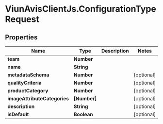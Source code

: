 # ViunAvisClientJs.ConfigurationTypeRequest

## Properties

| Name                         | Type         | Description | Notes      |
| ---------------------------- | ------------ | ----------- | ---------- |
| **team**                     | **Number**   |             |
| **name**                     | **String**   |             |
| **metadataSchema**           | **Number**   |             | [optional] |
| **qualityCriteria**          | **Number**   |             | [optional] |
| **productCategory**          | **Number**   |             | [optional] |
| **imageAttributeCategories** | **[Number]** |             | [optional] |
| **description**              | **String**   |             | [optional] |
| **isDefault**                | **Boolean**  |             | [optional] |
